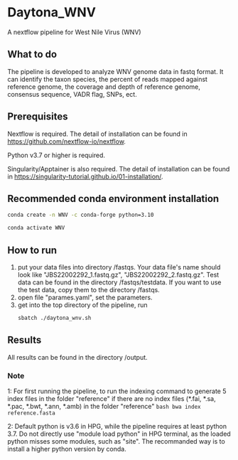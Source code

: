 # Daytona_WNV
A nextflow pipeline for West Nile Virus (WNV)

## What to do
The pipeline is developed to analyze WNV genome data in fastq format. It can identify the taxon species, the percent of reads mapped against reference genome, the coverage and depth of reference genome, consensus sequence, VADR flag, SNPs, ect. 

## Prerequisites
Nextflow is required. The detail of installation can be found in https://github.com/nextflow-io/nextflow.

Python v3.7 or higher  is required.

Singularity/Apptainer is also required. The detail of installation can be found in https://singularity-tutorial.github.io/01-installation/.

## Recommended conda environment installation
   ```bash
   conda create -n WNV -c conda-forge python=3.10
   ```
   ```bash
   conda activate WNV
   ```
## How to run
1. put your data files into directory /fastqs. Your data file's name should look like "JBS22002292_1.fastq.gz", "JBS22002292_2.fastq.gz". Test data can be found in the directory /fastqs/testdata. If you want to use the test data, copy them to the directory /fastqs.
2. open file "parames.yaml", set the parameters. 
3. get into the top directory of the pipeline, run
   ```bash
   sbatch ./daytona_wnv.sh
   ```
## Results
All results can be found in the directory /output.

### Note
1: For first running the pipeline, to run the indexing command to generate 5 index files in the folder "reference" if there are no index files (*.fai, *.sa, *.pac, *.bwt, *.ann, *.amb) in the folder "reference" 
    ```bash
    bwa index reference.fasta 
    ```
    
2: Default python is v3.6 in HPG, while the pipeline requires at least python 3.7. Do not directly use "module load python" in HPG terminal, as the loaded python misses some modules, such as "site". The recommanded way is to install a higher python version by conda.  
